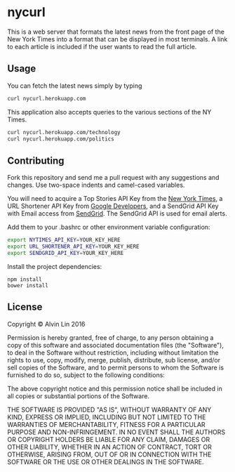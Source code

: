 # nycurl

This is a web server that formats the latest news from the front page of the
New York Times into a format that can be displayed in most terminals. A link
to each article is included if the user wants to read the full article.

## Usage
You can fetch the latest news simply by typing  
```bash
curl nycurl.herokuapp.com
```
This application also accepts queries to the various sections of the NY Times.
```bash
curl nycurl.herokuapp.com/technology
curl nycurl.herokuapp.com/politics
```

## Contributing
Fork this repository and send me a pull request with any suggestions and
changes. Use two-space indents and camel-cased variables.

You will need to acquire a Top Stories API Key from the
[New York Times](http://developer.nytimes.com),
a URL Shortener API Key from
[Google Developers](https://console.developers.google.com),
and a SendGrid API Key with Email access from
[SendGrid](http://sendgrid.com/). The SendGrid API is used for email alerts.

Add them to your .bashrc or other environment variable configuration:
```bash
export NYTIMES_API_KEY=YOUR_KEY_HERE
export URL_SHORTENER_API_KEY=YOUR_KEY_HERE
export SENDGRID_API_KEY=YOUR_KEY_HERE
```

Install the project dependencies:
```
npm install
bower install
```

## License
Copyright &copy; Alvin Lin 2016

Permission is hereby granted, free of charge, to any person obtaining a copy of
this software and associated documentation files (the "Software"), to deal in
the Software without restriction, including without limitation the rights to
use, copy, modify, merge, publish, distribute, sub license, and/or sell copies
of the Software, and to permit persons to whom the Software is furnished to do
so, subject to the following conditions:

The above copyright notice and this permission notice shall be included in all
copies or substantial portions of the Software.

THE SOFTWARE IS PROVIDED "AS IS", WITHOUT WARRANTY OF ANY KIND, EXPRESS OR
IMPLIED, INCLUDING BUT NOT LIMITED TO THE WARRANTIES OF MERCHANTABILITY,
FITNESS FOR A PARTICULAR PURPOSE AND NON-INFRINGEMENT. IN NO EVENT SHALL THE
AUTHORS OR COPYRIGHT HOLDERS BE LIABLE FOR ANY CLAIM, DAMAGES OR OTHER
LIABILITY, WHETHER IN AN ACTION OF CONTRACT, TORT OR OTHERWISE, ARISING FROM,
OUT OF OR IN CONNECTION WITH THE SOFTWARE OR THE USE OR OTHER DEALINGS IN THE
SOFTWARE.
